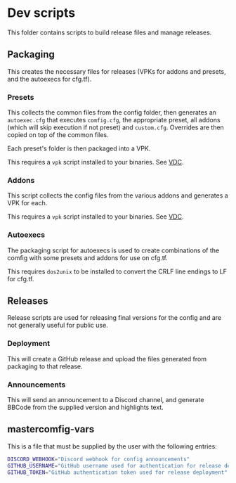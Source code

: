 # Dev scripts
This folder contains scripts to build release files and manage releases.

## Packaging
This creates the necessary files for releases (VPKs for addons and presets,
and the autoexecs for cfg.tf).

### Presets
This collects the common files from the config folder, then generates an
`autoexec.cfg` that executes `comfig.cfg`, the appropriate preset, all addons
(which will skip execution if not preset) and `custom.cfg`. Overrides are then
copied on top of the common files.

Each preset's folder is then packaged into a VPK.

This requires a `vpk` script installed to your binaries.
See [VDC](https://developer.valvesoftware.com/wiki/VPK#Linux_users).

### Addons

This script collects the config files from the various addons and generates a
VPK for each.

This requires a `vpk` script installed to your binaries.
See [VDC](https://developer.valvesoftware.com/wiki/VPK#Linux_users).

### Autoexecs

The packaging script for autoexecs is used to create combinations of the comfig
with some presets and addons for use on cfg.tf.

This requires `dos2unix` to be installed to convert the CRLF line endings to
LF for cfg.tf.

## Releases

Release scripts are used for releasing final versions for the config and are
not generally useful for public use.

### Deployment

This will create a GitHub release and upload the files generated from packaging
to that release.

### Announcements

This will send an announcement to a Discord channel, and generate BBCode from
the supplied version and highlights text.

## mastercomfig-vars
This is a file that must be supplied by the user with the following entries:

```bash
DISCORD_WEBHOOK="Discord webhook for config announcements"
GITHUB_USERNAME="GitHub username used for authentication for release deployment"
GITHUB_TOKEN="GitHub authentication token used for release deployment"
```
